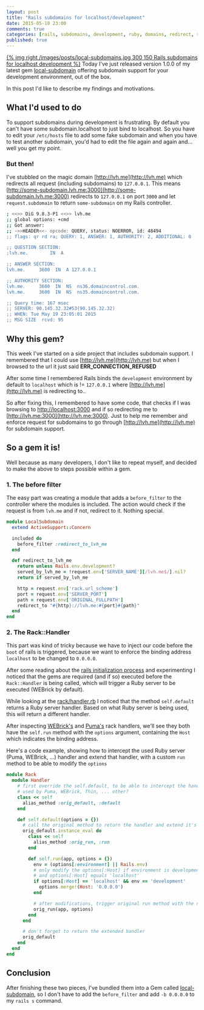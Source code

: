 ```yaml
---
layout: post
title: "Rails subdomains for localhost/development"
date: 2015-05-19 23:00
comments: true
categories: [rails, subdomains, development, ruby, domains, redirect, rack, handler, filters, localhost]
published: true
---
```


[{% img right /images/posts/local-subdomains.jpg 300 150 Rails subdomains for localhost development %}](/blog/2015/05/19/rails-subdomains-for-localhost-development/) Today I've just released version 1.0.0 of my latest gem [local-subdomain](https://github.com/manuelvanrijn/local-subdomain) offering subdomain support for your development environment, out of the box.

In this post I'd like to describe my findings and motivations.

<!-- more -->

## What I'd used to do

To support subdomains during development is frustrating. By default you can't have some subdomain.localhost to just bind to localhost.
So you have to edit your `/etc/hosts` file to add some fake subdomain and when you have to test another subdomain, you'd had to edit the file again and again and... well you get my point.

### But then!

I've stubbled on the magic domain [http://lvh.me](http://lvh.me) which redirects all request (including subdomains) to `127.0.0.1`. This means [http://some-subdomain.lvh.me:3000](http://some-subdomain.lvh.me:3000) redirects to `127.0.0.1` on port `3000` and let `request.subdomain` to return `some-subdomain` on my Rails controller.

```bash $ dig lvh.me
; <<>> DiG 9.8.3-P1 <<>> lvh.me
;; global options: +cmd
;; Got answer:
;; ->>HEADER<<- opcode: QUERY, status: NOERROR, id: 48494
;; flags: qr rd ra; QUERY: 1, ANSWER: 1, AUTHORITY: 2, ADDITIONAL: 0

;; QUESTION SECTION:
;lvh.me.        IN  A

;; ANSWER SECTION:
lvh.me.     3600  IN  A 127.0.0.1

;; AUTHORITY SECTION:
lvh.me.     3600  IN  NS  ns36.domaincontrol.com.
lvh.me.     3600  IN  NS  ns35.domaincontrol.com.

;; Query time: 167 msec
;; SERVER: 90.145.32.32#53(90.145.32.32)
;; WHEN: Tue May 19 23:05:01 2015
;; MSG SIZE  rcvd: 95
```

## Why this gem?

This week I've started on a side project that includes subdomain support. I remembered that I could use [http://lvh.me](http://lvh.me) but when I browsed to the url it just said **ERR_CONNECTION_REFUSED**

After some time I remembered Rails binds the `development` environment by default to `localhost` which is != `127.0.0.1` where [http://lvh.me](http://lvh.me) is redirecting to..

So after fixing this, I remembered to have some code, that checks if I was browsing to [http://localhost:3000](http://localhost:3000) and if so redirecting me to [http://lvh.me:3000](http://lvh.me:3000). Just to help me remember and enforce request for subdomains to go through [http://lvh.me](http://lvh.me) for subdomain support.

## So a gem it is!

Well because as many developers, I don't like to repeat myself, and decided to make the above to steps possible within a gem.

### 1. The before filter

The easy part was creating a module that adds a `before_filter` to the controller where the modules is included. The action would check if the request is from `lvh.me` and if not, redirect to it. Nothing special.

```ruby
module LocalSubdomain
  extend ActiveSupport::Concern

  included do
    before_filter :redirect_to_lvh_me
  end

  def redirect_to_lvh_me
    return unless Rails.env.development?
    served_by_lvh_me = !request.env['SERVER_NAME'][/lvh.me$/].nil?
    return if served_by_lvh_me

    http = request.env['rack.url_scheme']
    port = request.env['SERVER_PORT']
    path = request.env['ORIGINAL_FULLPATH']
    redirect_to "#{http}://lvh.me:#{port}#{path}"
  end
end
```

### 2. The Rack::Handler

This part was kind of tricky because we have to inject our code before the `boot` of rails is triggered, because we want to enforce the binding address `localhost` to be changed to `0.0.0.0`.

After some reading about the [rails initialization process](http://guides.rubyonrails.org/initialization.html) and experimenting I noticed that the gems are required (and if so) executed before the `Rack::Handler` is being called, which will trigger a Ruby server to be executed (WEBrick by default).

While looking at the [rack/handler.rb](https://github.com/rack/rack/blob/master/lib/rack/handler.rb) I noticed that the method `self.default` returns a Ruby server handler. Based on what Ruby server is being used, this will return a different handler.

After inspecting [WEBrick's](https://github.com/rack/rack/blob/master/lib/rack/handler/webrick.rb) and [Puma's](https://github.com/puma/puma/blob/master/lib/rack/handler/puma.rb) rack handlers, we'll see they both have the `self.run` method with the `options` argument, containing the `Host` which indicates the binding address.

Here's a code example, showing how to intercept the used Ruby server (Puma, WEBrick, ...) handler and extend that handler, with a custom `run` method to be able to modify the `options`

```ruby
module Rack
  module Handler
    # first override the self.default, to be able to intercept the handler
    # used by Puma, WEBrick, Thin, ... other?
    class << self
      alias_method :orig_default, :default
    end

    def self.default(options = {})
      # call the original method to return the handler and extend it's self.run method
      orig_default.instance_eval do
        class << self
          alias_method :orig_run, :run
        end

        def self.run(app, options = {})
          env = (options[:environment] || Rails.env)
          # only modify the options[:Host] if environment is development
          # and options[:Host] equals 'localhost'
          if options[:Host] == 'localhost' && env == 'development'
            options.merge!(Host: '0.0.0.0')
          end

          # after modifications, trigger original run method with the new options
          orig_run(app, options)
        end
      end

      # don't forget to return the extended handler
      orig_default
    end
  end
end
```

## Conclusion

After finishing these two pieces, I've bundled them into a Gem called [local-subdomain](https://github.com/manuelvanrijn/local-subdomain), so I don't have to add the `before_filter` and add `-b 0.0.0.0` to my `rails s` command.
